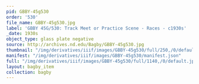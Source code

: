```yaml
---
pid: GBBY-45g530
order: '530'
file_name: GBBY-45g530.jpg
label: 'GBBY 45G/530: Track Meet or Practice Scene - Races - c1930s'
_date: 1930s
object_type: glass plate negative
source: http://archives.nd.edu/Bagby/GBBY-45g530.jpg
thumbnail: "/img/derivatives/iiif/images/GBBY-45g530/full/250,/0/default.jpg"
manifest: "/img/derivatives/iiif/images/GBBY-45g530/manifest.json"
full: "/img/derivatives/iiif/images/GBBY-45g530/full/1140,/0/default.jpg"
layout: bagby_item
collection: bagby
---
```

